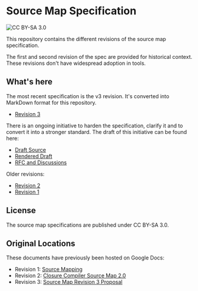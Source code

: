 # Source Map Specification

![CC BY-SA 3.0](https://licensebuttons.net/l/by-sa/3.0/88x31.png)

This repository contains the different revisions of the source map specification.

The first and second revision of the spec are provided for historical context.
These revisions don't have widespread adoption in tools.

## What's here

The most recent specification is the v3 revision.  It's converted into MarkDown
format for this repository.

* [Revision 3](source-map-rev3.md)

There is an ongoing initiative to harden the specification, clarify it and to
convert it into a stronger standard.  The draft of this initiative can be found here:

* [Draft Source](source-map.bs)
* [Rendered Draft](https://tc39.es/source-map-spec/)
* [RFC and Discussions](https://github.com/source-map/source-map-rfc/)

Older revisions:

* [Revision 2](source-map-rev2.md)
* [Revision 1](source-map-rev1.md)

## License

The source map specifications are published under CC BY-SA 3.0.

## Original Locations

These documents have previously been hosted on Google Docs:

* Revision 1: [Source Mapping](https://docs.google.com/document/d/1g6tuP7unEkxUSZwLm4IcLoJn1eNDhEmZLAV2kphdvOY/edit)
* Revision 2: [Closure Compiler Source Map 2.0](https://docs.google.com/document/d/1xi12LrcqjqIHTtZzrzZKmQ3lbTv9mKrN076UB-j3UZQ/edit?hl=en_US)
* Revision 3: [Source Map Revision 3 Proposal](https://docs.google.com/document/d/1U1RGAehQwRypUTovF1KRlpiOFze0b-_2gc6fAH0KY0k/edit#heading=h.1ce2c87bpj24)
